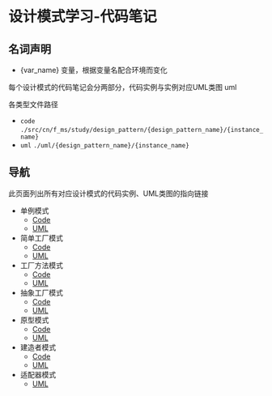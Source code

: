 # 设计模式学习-代码笔记

## 名词声明

- {var_name}
  变量，根据变量名配合环境而变化

每个设计模式的代码笔记会分两部分，代码实例与实例对应UML类图
uml

各类型文件路径

- `code`
  `./src/cn/f_ms/study/design_pattern/{design_pattern_name}/{instance_name}`
- `uml`
  `./uml/{design_pattern_name}/{instance_name}`

## 导航

此页面列出所有对应设计模式的代码实例、UML类图的指向链接

- 单例模式
    - [Code](https://github.com/imfms/design-pattern-study-code-note/tree/master/src/cn/f_ms/study/design_pattern/p01singleton)
    - [UML](https://github.com/imfms/design-pattern-study-code-note/tree/master/uml/01_singleton)
- 简单工厂模式
    - [Code](https://github.com/imfms/design-pattern-study-code-note/tree/master/src/cn/f_ms/study/design_pattern/p02simple_factory)
    - [UML](https://github.com/imfms/design-pattern-study-code-note/tree/master/uml/02_simple_factory)
- 工厂方法模式
    - [Code](https://github.com/imfms/design-pattern-study-code-note/tree/master/src/cn/f_ms/study/design_pattern/p03factory_method)
    - [UML](https://github.com/imfms/design-pattern-study-code-note/tree/master/uml/03_factory_method)
- 抽象工厂模式
    - [Code](https://github.com/imfms/design-pattern-study-code-note/tree/master/src/cn/f_ms/study/design_pattern/p04abstract_factory)
    - [UML](https://github.com/imfms/design-pattern-study-code-note/tree/master/uml/04_abstract_factory)
- 原型模式
    - [Code](https://github.com/imfms/design-pattern-study-code-note/tree/master/src/cn/f_ms/study/design_pattern/p05prototype)
    - [UML](https://github.com/imfms/design-pattern-study-code-note/tree/master/uml/05_prototype)
- 建造者模式
    - [Code](https://github.com/imfms/design-pattern-study-code-note/tree/master/src/cn/f_ms/study/design_pattern/p06builder)
    - [UML](https://github.com/imfms/design-pattern-study-code-note/tree/master/uml/06_builder)
- 适配器模式
    - [UML](https://github.com/imfms/design-pattern-study-code-note/tree/master/uml/07_adapter)

